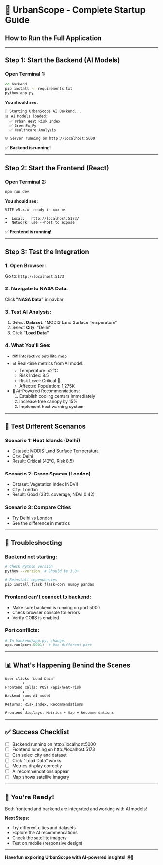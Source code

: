 # 🚀 UrbanScope - Complete Startup Guide

## **How to Run the Full Application**

---

## **Step 1: Start the Backend (AI Models)**

### **Open Terminal 1:**
```bash
cd backend
pip install -r requirements.txt
python app.py
```

**You should see:**
```
🚀 Starting UrbanScope AI Backend...
📊 AI Models loaded:
  ✅ Urban Heat Risk Index
  ✅ GreenEx_Py
  ✅ Healthcare Analysis

🌐 Server running on http://localhost:5000
```

✅ **Backend is running!**

---

## **Step 2: Start the Frontend (React)**

### **Open Terminal 2:**
```bash
npm run dev
```

**You should see:**
```
VITE v5.x.x  ready in xxx ms

➜  Local:   http://localhost:5173/
➜  Network: use --host to expose
```

✅ **Frontend is running!**

---

## **Step 3: Test the Integration**

### **1. Open Browser:**
Go to: `http://localhost:5173`

### **2. Navigate to NASA Data:**
Click **"NASA Data"** in navbar

### **3. Test AI Analysis:**
1. Select **Dataset**: "MODIS Land Surface Temperature"
2. Select **City**: "Delhi"
3. Click **"Load Data"**

### **4. What You'll See:**
- 🗺️ Interactive satellite map
- 📊 Real-time metrics from AI model:
  - Temperature: 42°C
  - Risk Index: 8.5
  - Risk Level: Critical 🚨
  - Affected Population: 1,275K
- 🤖 AI-Powered Recommendations:
  1. Establish cooling centers immediately
  2. Increase tree canopy by 15%
  3. Implement heat warning system

---

## **🎯 Test Different Scenarios**

### **Scenario 1: Heat Islands (Delhi)**
- Dataset: MODIS Land Surface Temperature
- City: Delhi
- Result: Critical (42°C, Risk 8.5)

### **Scenario 2: Green Spaces (London)**
- Dataset: Vegetation Index (NDVI)
- City: London
- Result: Good (33% coverage, NDVI 0.42)

### **Scenario 3: Compare Cities**
- Try Delhi vs London
- See the difference in metrics

---

## **🔧 Troubleshooting**

### **Backend not starting:**
```bash
# Check Python version
python --version  # Should be 3.8+

# Reinstall dependencies
pip install flask flask-cors numpy pandas
```

### **Frontend can't connect to backend:**
- Make sure backend is running on port 5000
- Check browser console for errors
- Verify CORS is enabled

### **Port conflicts:**
```python
# In backend/app.py, change:
app.run(port=5001)  # Use different port
```

---

## **📊 What's Happening Behind the Scenes**

```
User clicks "Load Data"
        ↓
Frontend calls: POST /api/heat-risk
        ↓
Backend runs AI model
        ↓
Returns: Risk Index, Recommendations
        ↓
Frontend displays: Metrics + Map + Recommendations
```

---

## **✅ Success Checklist**

- [ ] Backend running on http://localhost:5000
- [ ] Frontend running on http://localhost:5173
- [ ] Can select city and dataset
- [ ] Click "Load Data" works
- [ ] Metrics display correctly
- [ ] AI recommendations appear
- [ ] Map shows satellite imagery

---

## **🎉 You're Ready!**

Both frontend and backend are integrated and working with AI models!

**Next Steps:**
- Try different cities and datasets
- Explore the AI recommendations
- Check the satellite imagery
- Test on mobile (responsive design)

---

**Have fun exploring UrbanScope with AI-powered insights!** 🌍🤖
